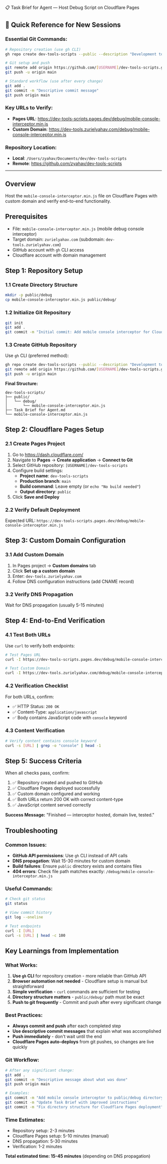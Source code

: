 📋 Task Brief for Agent — Host Debug Script on Cloudflare Pages

## 🚀 Quick Reference for New Sessions

### Essential Git Commands:
```bash
# Repository creation (use gh CLI)
gh repo create dev-tools-scripts --public --description "Development tools and scripts for debugging mobile applications"

# Git setup and push
git remote add origin https://github.com/[USERNAME]/dev-tools-scripts.git
git push -u origin main

# Standard workflow (use after every change)
git add .
git commit -m "Descriptive commit message"
git push origin main
```

### Key URLs to Verify:
- **Pages URL**: https://dev-tools-scripts.pages.dev/debug/mobile-console-interceptor.min.js
- **Custom Domain**: https://dev-tools.zurielyahav.com/debug/mobile-console-interceptor.min.js

### Repository Location:
- **Local**: `/Users/zyahav/Documents/dev/dev-tools-scripts`
- **Remote**: https://github.com/zyahav/dev-tools-scripts

---

## Overview
Host the `mobile-console-interceptor.min.js` file on Cloudflare Pages with custom domain and verify end-to-end functionality.

## Prerequisites
- File: `mobile-console-interceptor.min.js` (mobile debug console interceptor)
- Target domain: `zurielyahav.com` (subdomain: `dev-tools.zurielyahav.com`)
- GitHub account with `gh` CLI access
- Cloudflare account with domain management

## Step 1: Repository Setup

### 1.1 Create Directory Structure
```bash
mkdir -p public/debug
cp mobile-console-interceptor.min.js public/debug/
```

### 1.2 Initialize Git Repository
```bash
git init
git add .
git commit -m "Initial commit: Add mobile console interceptor for Cloudflare Pages hosting"
```

### 1.3 Create GitHub Repository
Use `gh` CLI (preferred method):
```bash
gh repo create dev-tools-scripts --public --description "Development tools and scripts for debugging mobile applications"
git remote add origin https://github.com/[USERNAME]/dev-tools-scripts.git
git push -u origin main
```

**Final Structure:**
```
dev-tools-scripts/
├── public/
│   └── debug/
│       └── mobile-console-interceptor.min.js
├── Task Brief for Agent.md
└── mobile-console-interceptor.min.js
```

## Step 2: Cloudflare Pages Setup

### 2.1 Create Pages Project
1. Go to https://dash.cloudflare.com/
2. Navigate to **Pages** → **Create application** → **Connect to Git**
3. Select GitHub repository: `[USERNAME]/dev-tools-scripts`
4. Configure build settings:
   - **Project name**: `dev-tools-scripts`
   - **Production branch**: `main`
   - **Build command**: Leave empty (or `echo "No build needed"`)
   - **Output directory**: `public`
5. Click **Save and Deploy**

### 2.2 Verify Default Deployment
Expected URL: `https://dev-tools-scripts.pages.dev/debug/mobile-console-interceptor.min.js`

## Step 3: Custom Domain Configuration

### 3.1 Add Custom Domain
1. In Pages project → **Custom domains** tab
2. Click **Set up a custom domain**
3. Enter: `dev-tools.zurielyahav.com`
4. Follow DNS configuration instructions (add CNAME record)

### 3.2 Verify DNS Propagation
Wait for DNS propagation (usually 5-15 minutes)

## Step 4: End-to-End Verification

### 4.1 Test Both URLs
Use `curl` to verify both endpoints:

```bash
# Test Pages URL
curl -I https://dev-tools-scripts.pages.dev/debug/mobile-console-interceptor.min.js

# Test Custom Domain
curl -I https://dev-tools.zurielyahav.com/debug/mobile-console-interceptor.min.js
```

### 4.2 Verification Checklist
For both URLs, confirm:
- ✅ HTTP Status: `200 OK`
- ✅ Content-Type: `application/javascript`
- ✅ Body contains JavaScript code with `console` keyword

### 4.3 Content Verification
```bash
# Verify content contains console keyword
curl -s [URL] | grep -o "console" | head -1
```

## Step 5: Success Criteria

When all checks pass, confirm:
1. ✅ Repository created and pushed to GitHub
2. ✅ Cloudflare Pages deployed successfully
3. ✅ Custom domain configured and working
4. ✅ Both URLs return 200 OK with correct content-type
5. ✅ JavaScript content served correctly

**Success Message:** "Finished — interceptor hosted, domain live, tested."

## Troubleshooting

### Common Issues:
- **GitHub API permissions**: Use `gh` CLI instead of API calls
- **DNS propagation**: Wait 15-30 minutes for custom domain
- **Build failures**: Ensure `public` directory exists and contains files
- **404 errors**: Check file path matches exactly: `/debug/mobile-console-interceptor.min.js`

### Useful Commands:
```bash
# Check git status
git status

# View commit history
git log --oneline

# Test endpoints
curl -I [URL]
curl -s [URL] | head -c 100
```

## Key Learnings from Implementation

### What Works:
1. **Use `gh` CLI** for repository creation - more reliable than GitHub API
2. **Browser automation not needed** - Cloudflare setup is manual but straightforward
3. **Simple verification** - `curl` commands are sufficient for testing
4. **Directory structure matters** - `public/debug/` path must be exact
5. **Push to git frequently** - Commit and push after every significant change

### Best Practices:
- **Always commit and push** after each completed step
- **Use descriptive commit messages** that explain what was accomplished
- **Push immediately** - don't wait until the end
- **Cloudflare Pages auto-deploys** from git pushes, so changes are live quickly

### Git Workflow:
```bash
# After any significant change:
git add .
git commit -m "Descriptive message about what was done"
git push origin main

# Examples:
git commit -m "Add mobile console interceptor to public/debug directory"
git commit -m "Update Task Brief with improved instructions"
git commit -m "Fix directory structure for Cloudflare Pages deployment"
```

### Time Estimates:
- Repository setup: 2-3 minutes
- Cloudflare Pages setup: 5-10 minutes (manual)
- DNS propagation: 5-30 minutes
- Verification: 1-2 minutes

**Total estimated time: 15-45 minutes** (depending on DNS propagation)
